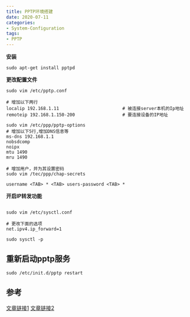 ```yaml
---
title: PPTP环境搭建
date: 2020-07-11
categories:
- System-Configuration
tags:
- PPTP
---
```




**安装**

`sudo apt-get install pptpd`

**更改配置文件**

```shell
sudo vim /etc/pptp.conf

# 增加以下两行
localip 192.168.1.11                        # 被连接server本机的Ip地址
remoteip 192.168.1.150-200                  # 要连接设备的IP地址

sudo vim /etc/ppp/pptp-options
# 增加以下5行,增加DNS信息等
ms-dns 192.168.1.1
nobsdcomp
noipx
mtu 1490
mru 1490

# 增加用户，并为其设置密码
sudo vim /tec/ppp/chap-secrets

username <TAB> * <TAB> users-password <TAB> *

```

**开启IP转发功能**

```shell

sudo vim /etc/sysctl.conf

# 更改下面的选项
net.ipv4.ip_forward=1

sudo sysctl -p
```

## 重新启动pptp服务

`sudo /etc/init.d/pptp restart`



## 参考


[文章链接1](howtogeek.com/51237/seting-up-a-vpn-pptp-server-on-debian/)
[文章链接2](https://www.networkinghowtos.com/howto/configure-a-pptp-vpn-server-on-ubuntu-linux/)


